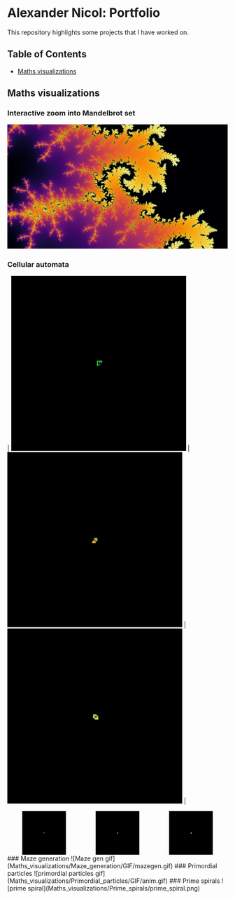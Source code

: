 # Alexander Nicol: Portfolio

This repository highlights some projects that I have worked on.

## Table of Contents
- [Maths visualizations](#maths-visualizations)

## Maths visualizations
### Interactive zoom into Mandelbrot set
![Mandelbrot set](Maths_visualizations/Mandelbrot_Interactive/005.png)
### Cellular automata
| ![Image 1](Maths_visualizations/Cellular_automata/GIF/Langtons%20Ant_1_ants_LLRR.gif) | ![Image 2](Maths_visualizations/Cellular_automata/GIF/Langtons%20Ant_1_ants_LRRRRRLLR.gif) | ![Image 3](Maths_visualizations/Cellular_automata/GIF/Langtons%20Ant_1_ants_RRLLLRLLLRRR.gif) |
<div style="display: flex; justify-content: space-around;">
  <img src="Maths_visualizations/Cellular_automata/GIF/Langtons Ant_1_ants_LLRR.gif" alt="Image 1" width="100"/>
  <img src="Maths_visualizations/Cellular_automata/GIF/Langtons Ant_1_ants_LRRRRRLLR.gif" alt="Image 2" width="100"/>
  <img src="Maths_visualizations/Cellular_automata/GIF/Langtons Ant_1_ants_RRLLLRLLLRRR.gif" alt="Image 3" width="100"/>
</div>
### Maze generation
![Maze gen gif](Maths_visualizations/Maze_generation/GIF/mazegen.gif)
### Primordial particles
![primordial particles gif](Maths_visualizations/Primordial_particles/GIF/anim.gif)
### Prime spirals
![prime spiral](Maths_visualizations/Prime_spirals/prime_spiral.png)
